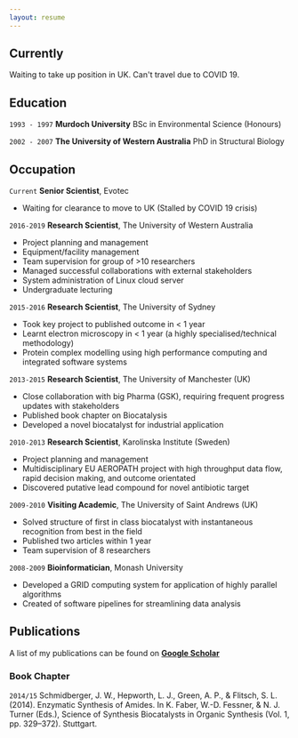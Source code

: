 ```yaml
---
layout: resume
---
```

## Currently

Waiting to take up position in UK. Can't travel due to COVID 19.

## Education

`1993 - 1997`
__Murdoch University__
BSc in Environmental Science (Honours)

`2002 - 2007`
__The University of Western Australia__
PhD in Structural Biology

## Occupation

`Current`
__Senior Scientist__, Evotec 

- Waiting for clearance to move to UK (Stalled by COVID 19 crisis)


`2016-2019`
__Research Scientist__, The University of Western Australia 
- Project planning and management
- Equipment/facility management
- Team supervision for group of >10 researchers
- Managed successful collaborations with external stakeholders
- System administration of Linux cloud server
- Undergraduate lecturing 


`2015-2016`
__Research Scientist__, The University of Sydney 
- Took key project to published outcome in < 1 year
- Learnt electron microscopy in < 1 year (a highly specialised/technical methodology)
- Protein complex modelling using high performance computing and integrated software systems


`2013-2015`
__Research Scientist__, The University of Manchester (UK)
- Close collaboration with big Pharma (GSK), requiring frequent progress updates with stakeholders
- Published book chapter on Biocatalysis
- Developed a novel biocatalyst for industrial application


`2010-2013`
__Research Scientist__, Karolinska Institute (Sweden) 
- Project planning and management
- Multidisciplinary EU AEROPATH project with high throughput data flow, rapid decision making, and outcome orientated
- Discovered putative lead compound for novel antibiotic target


`2009-2010`
__Visiting Academic__, The University of Saint Andrews (UK)
- Solved structure of first in class biocatalyst with instantaneous recognition from best in the field
- Published two articles within 1 year
- Team supervision of 8 researchers 
 

`2008-2009`
__Bioinformatician__, Monash University
- Developed a GRID computing system for application of highly parallel algorithms
- Created of software pipelines for streamlining data analysis 
 

## Publications
A list of my publications can be found on **[Google Scholar](https://scholar.google.com/citations?user=pMLL7IoAAAAJ&hl=en)**


### Book Chapter

`2014/15`
Schmidberger, J. W., Hepworth, L. J., Green, A. P., & Flitsch, S. L. (2014). Enzymatic Synthesis of Amides. In K. Faber, W.-D. Fessner, & N. J. Turner (Eds.), Science of Synthesis Biocatalysts in Organic Synthesis (Vol. 1, pp. 329–372). Stuttgart.



